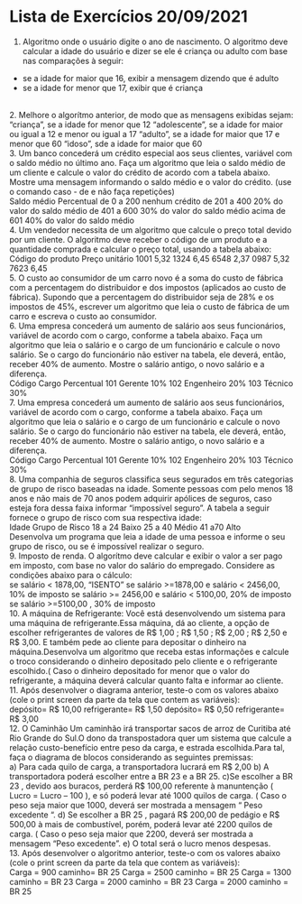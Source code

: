 # Lista de Exercícios 20/09/2021

1. Algoritmo onde o usuário digite o ano de nascimento. O algoritmo deve calcular
a idade do usuário e dizer se ele é criança ou adulto com base nas comparações à
seguir:
- se a idade for maior que 16, exibir a mensagem dizendo que é adulto
- se a idade for menor que 17, exibir que é criança
<br/>
2. Melhore o algorítmo anterior, de modo que as mensagens exibidas sejam:
“criança”, se a idade for menor que 12
“adolescente”, se a idade for maior ou igual a 12 e menor ou igual a 17
“adulto”, se a idade for maior que 17 e menor que 60
“idoso”, sde a idade for maior que 60
<br/>
3. Um banco concederá um crédito especial aos seus clientes, variável com o saldo
médio no último ano. Faça um algoritmo que leia o saldo médio de um cliente e calcule
o valor do crédito de acordo com a tabela abaixo. Mostre uma mensagem informando o
saldo médio e o valor do crédito. (use o comando caso - de e não faça repetições)
<br/>
Saldo médio 	Percentual
de 0 a 200 		nenhum crédito
de 201 a 400 	20% do valor do saldo médio
de 401 a 600 	30% do valor do saldo médio
acima de 601 	40% do valor do saldo médio
<br/>
4. Um vendedor necessita de um algoritmo que calcule o preço total devido por um
cliente. O algoritmo deve receber o código de um produto e a quantidade comprada e
calcular o preço total, usando a tabela abaixo:
<br/>
Código do produto 	Preço unitário
1001 				5,32
1324 				6,45
6548 				2,37
0987 				5,32
7623 				6,45
<br/>
5. O custo ao consumidor de um carro novo é a soma do custo de fábrica com a
percentagem do distribuidor e dos impostos (aplicados ao custo de fábrica). Supondo que 
a percentagem do distribuidor seja de 28% e os impostos de 45%, escrever um algoritmo
que leia o custo de fábrica de um carro e escreva o custo ao consumidor.
<br/>
6. Uma empresa concederá um aumento de salário aos seus funcionários, variável de
acordo com o cargo, conforme a tabela abaixo. Faça um algoritmo que leia o salário e o
cargo de um funcionário e calcule o novo salário. Se o cargo do funcionário não estiver
na tabela, ele deverá, então, receber 40% de aumento. Mostre o salário antigo, o novo
salário e a diferença.
<br/>
Código 		Cargo 		Percentual
101 		Gerente 		10%
102 		Engenheiro 		20%
103 		Técnico 		30%
<br/>
7. Uma empresa concederá um aumento de salário aos seus funcionários, variável de
acordo com o cargo, conforme a tabela abaixo. Faça um algoritmo que leia o salário e o
cargo de um funcionário e calcule o novo salário. Se o cargo do funcionário não estiver
na tabela, ele deverá, então, receber 40% de aumento. Mostre o salário antigo, o novo
salário e a diferença.
<br/>
Código 		Cargo 		Percentual
101 		Gerente 		10%
102 		Engenheiro 		20%
103 		Técnico 		30%
<br/>
8. Uma companhia de seguros classifica seus segurados em três categorias de grupo de
risco baseadas na idade. Somente pessoas com pelo menos 18 anos e não mais de 70 anos
podem adquirir apólices de seguros, caso esteja fora dessa faixa informar “impossível
seguro”.
A tabela a seguir fornece o grupo de risco com sua respectiva idade:
<br/>
Idade 		Grupo de Risco
18 a 24 	Baixo
25 a 40 	Médio
41 a70 		Alto
<br/>
Desenvolva um programa que leia a idade de uma pessoa e informe o seu grupo
de risco, ou se é impossível realizar o seguro.
<br/>
9. Imposto de renda.
O algorítmo deve calcular e exibir o valor a ser pago em imposto, com base no valor do
salário do empregado. Considere as condições abaixo para o cálculo:
<br/>
se salário < 1878,00, “ISENTO”
se salário >=1878,00 e salário < 2456,00, 10% de imposto
se salário >= 2456,00 e salário < 5100,00, 20% de imposto
se salário >=5100,00 , 30% de imposto
<br/>
10. A máquina de Refrigerante:
Você está desenvolvendo um sistema para uma máquina de refrigerante.Essa máquina,
dá ao cliente, a opção de escolher refrigerantes de valores de R$ 1,00 ; R$ 1,50 ;
R$ 2,00 ; R$ 2,50 e R$ 3,00. E também pede ao cliente para depositar o dinheiro na
máquina.Desenvolva um algoritmo que receba estas informações e calcule o troco
considerando o dinheiro depositado pelo cliente e o refrigerante escolhido.( Caso o
dinheiro depositado for menor que o valor do refrigerante, a máquina deverá calcular
quanto falta e informar ao cliente.
<br/>
11. Após desenvolver o diagrama anterior, teste-o com os valores abaixo (cole o
print screen da parte da tela que contem as variáveis):
<br/>
depósito= R$ 10,00 refrigerante= R$ 1,50
depósito= R$ 0,50 refrigerante= R$ 3,00
<br/>
12. O Caminhão
Um caminhão irá transportar sacos de arroz de Curitiba até Rio Grande do Sul.O dono
da transpostadora quer um sistema que calcule a relação custo-benefício entre peso da
carga, e estrada escolhida.Para tal, faça o diagrama de blocos considerando as seguintes
premissas:
<br/>
a) Para cada quilo de carga, a transportadora lucrará em R$ 2,00
b) A transportadora poderá escolher entre a BR 23 e a BR 25.
c)Se escolher a BR 23 , devido aos buracos, perderá R$ 100,00 referente à
manuntenção ( Lucro = Lucro – 100 ), e só poderá levar até 1000 quilos de
carga. ( Caso o
peso seja maior que 1000, deverá ser mostrada a mensagem “ Peso excedente “.
d) Se escolher a BR 25 , pagará R$ 200,00 de pedágio e R$ 500,00 à mais de
combustível, porém, poderá levar até 2200 quilos de carga. ( Caso o peso seja
maior que 2200, deverá ser mostrada a mensagem “Peso excedente”.
e) O total será o lucro menos despesas.
<br/>
13. Após desenvolver o algoritmo anterior, teste-o com os valores abaixo (cole o
print screen da parte da tela que contem as variáveis):
<br/>
Carga = 900 caminho= BR 25
Carga = 2500 caminho = BR 25
Carga = 1300 caminho = BR 23
Carga = 2000 caminho = BR 23
Carga = 2000 caminho = BR 25

